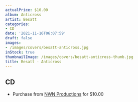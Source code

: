```yaml
---
actualPrice: $10.00
album: Anticross
artist: Besatt
categories:
- CD
date: '2021-11-16T06:07:59'
draft: false
images:
- /images/covers/besatt-anticross.jpg
inStock: true
thumbnailImage: /images/covers/besatt-anticross-thumb.jpg
title: Besatt - Anticross
---
```


## CD
* Purchase from [NWN Productions](http://shop.nwnprod.com/index.php?route=product/product&path=93&product_id=19157&sort=pd.name&order=ASC) for $10.00
